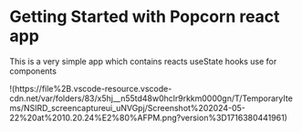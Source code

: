 # Getting Started with Popcorn react app

This is a very simple app which contains reacts useState hooks use for components

!(https://file%2B.vscode-resource.vscode-cdn.net/var/folders/83/x5hj__n55td48w0hclr9rkkm0000gn/T/TemporaryItems/NSIRD_screencaptureui_uNVGpj/Screenshot%202024-05-22%20at%2010.20.24%E2%80%AFPM.png?version%3D1716380441961)
